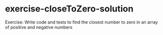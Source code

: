 # exercise-closeToZero-solution
Exercise: Write code and tests to find the closest number to zero in an array of positive and negative numbers
